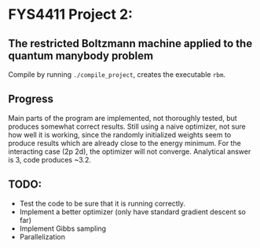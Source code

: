 # FYS4411 Project 2:
## The restricted Boltzmann machine applied to the quantum manybody problem

Compile by running `./compile_project`, creates the executable `rbm`.



## Progress
Main parts of the program are implemented, not thoroughly tested, but produces somewhat correct results.
Still using a naive optimizer, not sure how well it is working, since the randomly initialized weights
seem to produce results which are already close to the energy minimum.
For the interacting case (2p 2d), the optimizer will not converge. Analytical answer is 3, code produces ~3.2.


## TODO:
* Test the code to be sure that it is running correctly.
* Implement a better optimizer (only have standard gradient descent so far)
* Implement Gibbs sampling
* Parallelization

